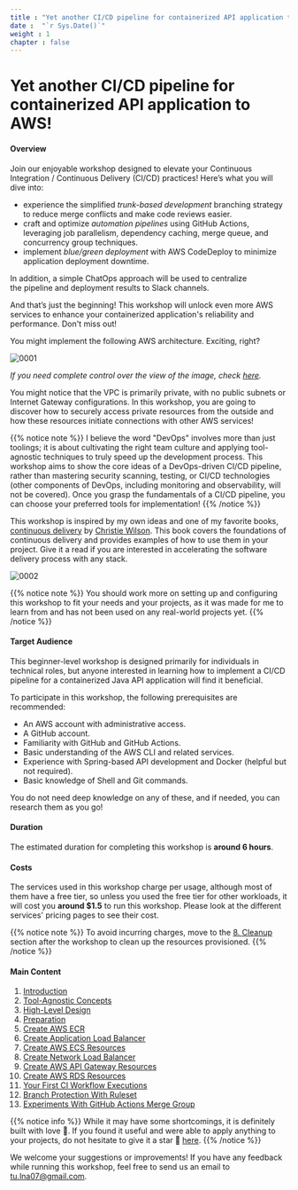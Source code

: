 ```yaml
---
title : "Yet another CI/CD pipeline for containerized API application to AWS!"
date :  "`r Sys.Date()`" 
weight : 1 
chapter : false
---
```


# Yet another CI/CD pipeline for containerized API application to AWS!

#### Overview

Join our enjoyable workshop designed to elevate your Continuous Integration / Continuous Delivery (CI/CD) practices! Here’s what you will dive into:

- experience the simplified *trunk-based development* branching strategy to reduce merge conflicts and make code reviews easier.
- craft and optimize *automation pipelines* using GitHub Actions, leveraging job parallelism, dependency caching, merge queue, and concurrency group techniques.
- implement *blue/green deployment* with AWS CodeDeploy to minimize application deployment downtime.

In addition, a simple ChatOps approach will be used to centralize the pipeline and deployment results to Slack channels.
  
And that’s just the beginning! This workshop will unlock even more AWS services to enhance your containerized application's reliability and performance. Don't miss out!

You might implement the following AWS architecture. Exciting, right?

![0001](/images/0/0001.svg?featherlight=false&width=100pc)

*If you need complete control over the view of the image, check [here](https://drive.google.com/file/d/1N3jMhLBQQzXQKa8JfW5R7RGvMHI2_wnb/view?usp=sharing).*

You might notice that the VPC is primarily private, with no public subnets or Internet Gateway configurations. In this workshop, you are going to discover how to securely access private resources from the outside and how these resources initiate connections with other AWS services!

{{% notice note %}}
I believe the word "DevOps" involves more than just toolings; it is about cultivating the right team culture and applying tool-agnostic techniques to truly speed up the development process. This workshop aims to show the core ideas of a DevOps-driven CI/CD pipeline, rather than mastering security scanning, testing, or CI/CD technologies (other components of DevOps, including monitoring and observability, will not be covered). Once you grasp the fundamentals of a CI/CD pipeline, you can choose your preferred tools for implementation!
{{% /notice %}}

This workshop is inspired by my own ideas and one of my favorite books, [continuous delivery](https://www.amazon.co.uk/Grokking-Continuous-Delivery-Christie-Wilson/dp/1617298255) by [Christie Wilson](https://www.linkedin.com/in/christieawilson/?originalSubdomain=ca). This book covers the foundations of continuous delivery and provides examples of how to use them in your project. Give it a read if you are interested in accelerating the software delivery process with any stack.

![0002](/images/0/0001.jpg?featherlight=false&width=18pc)

{{% notice note %}}
You should work more on setting up and configuring this workshop to fit your needs and your projects, as it was made for me to learn from and has not been used on any real-world projects yet.
{{% /notice %}}

<!-- Take a look at some of the operations you might be engaged in. Do not worry if you do not understand now, it will be clear later!

Local development to CI workflow triggers and update dependency cache (You will skip the majority of local development processes for the sake of simplicity in hands-on sections).

![0002](/images/0/0002.svg?featherlight=false&width=100pc)

The release process might be simple as

![0003](/images/0/0003.svg?featherlight=false&width=100pc)

You can also start the rollback process manually.

![0004](/images/0/0004.svg?featherlight=false&width=100pc) -->

#### Target Audience
This beginner-level workshop is designed primarily for individuals in technical roles, but anyone interested in learning how to implement a CI/CD pipeline for a containerized Java API application will find it beneficial.

To participate in this workshop, the following prerequisites are recommended:

- An AWS account with administrative access.
- A GitHub account.
- Familiarity with GitHub and GitHub Actions.
- Basic understanding of the AWS CLI and related services.
- Experience with Spring-based API development and Docker (helpful but not required).
- Basic knowledge of Shell and Git commands.

You do not need deep knowledge on any of these, and if needed, you can research them as you go!

#### Duration
The estimated duration for completing this workshop is **around 6 hours**.

#### Costs
The services used in this workshop charge per usage, although most of them have a free tier, so unless you used the free tier for other workloads, it will cost you **around $1.5** to run this workshop. Please look at the different services' pricing pages to see their cost.

{{% notice note %}}
To avoid incurring charges, move to the [8. Cleanup](./8-cleanup/) section after the workshop to clean up the resources provisioned.
{{% /notice %}}

#### Main Content

1. [Introduction](1-introduction)
2. [Tool-Agnostic Concepts](2-tool-agnostic-concepts)
3. [High-Level Design](3-high-level-design)
4. [Preparation](4-preparation)
5. [Create AWS ECR](5-create-aws-ecr)
6. [Create Application Load Balancer](6-create-application-load-balancer)
7. [Create AWS ECS Resources](7-create-aws-ecs-resources)
8. [Create Network Load Balancer](8-create-network-load-balancer)
9. [Create AWS API Gateway Resources](9-create-aws-api-gateway-resources)
10. [Create AWS RDS Resources](10-create-aws-rds-resources)
11. [Your First CI Workflow Executions](11-your-first-ci-workflow-executions)
12. [Branch Protection With Ruleset](12-branch-protection-with-ruleset)
13. [Experiments With GitHub Actions Merge Group](13-experiments-with-gitHub-actions-merge-group)
<!-- need to remove parenthesis for path in Hugo 0.88.1 for Windows-->

{{% notice info %}}
While it may have some shortcomings, it is definitely built with love 💖. If you found it useful and were able to apply anything to your projects, do not hesitate to give it a star 🌟 [here](https://github.com/Definitely-not-AWS-Workshops/workshop-2-blog).
{{% /notice %}}

We welcome your suggestions or improvements! If you have any feedback while running this workshop, feel free to send us an email to [tu.lna07@gmail.com](mailto:tu.lna07@gmail.com).



